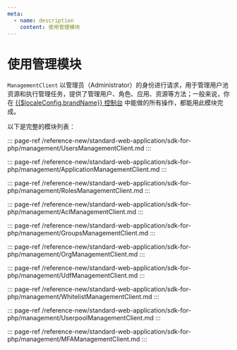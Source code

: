```yaml
---
meta:
  - name: description
    content: 使用管理模块
---
```


# 使用管理模块

<LastUpdated/>


`ManagementClient` 以管理员（Administrator）的身份进行请求，用于管理用户池资源和执行管理任务，提供了管理用户、角色、应用、资源等方法；一般来说，你在 [{{$localeConfig.brandName}} 控制台](https://console.authing.cn/console/userpool) 中能做的所有操作，都能用此模块完成。

以下是完整的模块列表：

::: page-ref /reference-new/standard-web-application/sdk-for-php/management/UsersManagementClient.md
:::

::: page-ref /reference-new/standard-web-application/sdk-for-php/management/ApplicationManagementClient.md
:::

::: page-ref /reference-new/standard-web-application/sdk-for-php/management/RolesManagementClient.md
:::

::: page-ref /reference-new/standard-web-application/sdk-for-php/management/AclManagementClient.md
:::

::: page-ref /reference-new/standard-web-application/sdk-for-php/management/GroupsManagementClient.md
:::

::: page-ref /reference-new/standard-web-application/sdk-for-php/management/OrgManagementClient.md
:::

::: page-ref /reference-new/standard-web-application/sdk-for-php/management/UdfManagementClient.md
:::

::: page-ref /reference-new/standard-web-application/sdk-for-php/management/WhitelistManagementClient.md
:::

::: page-ref /reference-new/standard-web-application/sdk-for-php/management/UserpoolManagementClient.md
:::

::: page-ref /reference-new/standard-web-application/sdk-for-php/management/MFAManagementClient.md
:::
